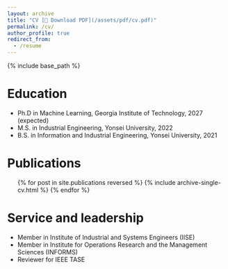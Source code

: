 ```yaml
---
layout: archive
title: "CV [📄 Download PDF](/assets/pdf/cv.pdf)"
permalink: /cv/
author_profile: true
redirect_from:
  - /resume
---
```


{% include base_path %}

Education
======
* Ph.D in Machine Learning, Georgia Institute of Technology, 2027 (expected)
* M.S. in Industrial Engineering, Yonsei University, 2022
* B.S. in Information and Industrial Engineering, Yonsei University, 2021

Publications
======
  <ul>{% for post in site.publications reversed %}
    {% include archive-single-cv.html %}
  {% endfor %}</ul>
  
Service and leadership
======
* Member in Institute of Industrial and Systems Engineers (IISE)
* Member in Institute for Operations Research and the Management Sciences (INFORMS)
* Reviewer for IEEE TASE
